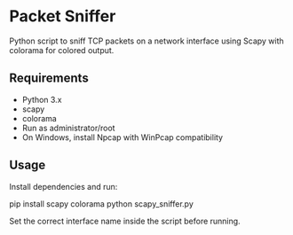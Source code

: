 # Packet Sniffer

Python script to sniff TCP packets on a network interface using Scapy with colorama for colored output.

## Requirements

- Python 3.x
- scapy
- colorama
- Run as administrator/root
- On Windows, install Npcap with WinPcap compatibility

## Usage

Install dependencies and run:

pip install scapy colorama
python scapy_sniffer.py

Set the correct interface name inside the script before running.

